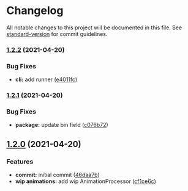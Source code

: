# Changelog

All notable changes to this project will be documented in this file. See [standard-version](https://github.com/conventional-changelog/standard-version) for commit guidelines.

### [1.2.2](https://github.com/wolframdeus/pxn-cli/compare/v1.2.1...v1.2.2) (2021-04-20)


### Bug Fixes

* **cli:** add runner ([e4011fc](https://github.com/wolframdeus/pxn-cli/commit/e4011fc64cd7ce489673d4ad01d79626831fa79c))

### [1.2.1](https://github.com/wolframdeus/pxn-cli/compare/v1.2.0...v1.2.1) (2021-04-20)


### Bug Fixes

* **package:** update bin field ([c076b72](https://github.com/wolframdeus/pxn-cli/commit/c076b72de74049989afda288954bc57f095b61d0))

## [1.2.0](https://github.com/wolframdeus/pxn-cli/compare/v1.1.1...v1.2.0) (2021-04-20)


### Features

* **commit:** initial commit ([46daa7b](https://github.com/wolframdeus/pxn-cli/commit/46daa7b372861c0b53263bb31701dbc678a46d8a))
* **wip animations:** add wip AnimationProcessor ([cf1ce6c](https://github.com/wolframdeus/pxn-cli/commit/cf1ce6cf498bc6585e7151c698e04ec44a0e1c97))
